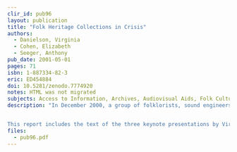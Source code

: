 ```yaml
---
clir_id: pub96
layout: publication
title: "Folk Heritage Collections in Crisis"
authors: 
  - Danielson, Virginia
  - Cohen, Elizabeth
  - Seeger, Anthony
pub_date: 2001-05-01
pages: 71
isbn: 1-887334-82-3
eric: ED454884
doi: 10.5281/zenodo.7774920
notes: HTML was not migrated
subjects: Access to Information, Archives, Audiovisual Aids, Folk Culture, Intellectual Property, Library Collections, Preservation
description: "In December 2000, a group of folklorists, sound engineers, preservation experts, lawyers, librarians, and archivists met to discuss what would be needed to ensure the long-term accessibility of folk heritage collections. The American Folklore Society and the American Folklife Center at the Library of Congress convened the meeting, with support from CLIR, National Endowment for the Arts, and National Endowment for the Humanities.


This report includes the text of the three keynote presentations by Virginia Danielson of Harvard University; Elizabeth Cohen of Cohen Acoustical, Inc.; and Anthony Seeger of the University of California, Los Angeles. A list of 27 recommendations for access, preservation, and rights management is presented, as well as responses to the presentations and summaries of the discussions."
files:
  - pub96.pdf
---
```

